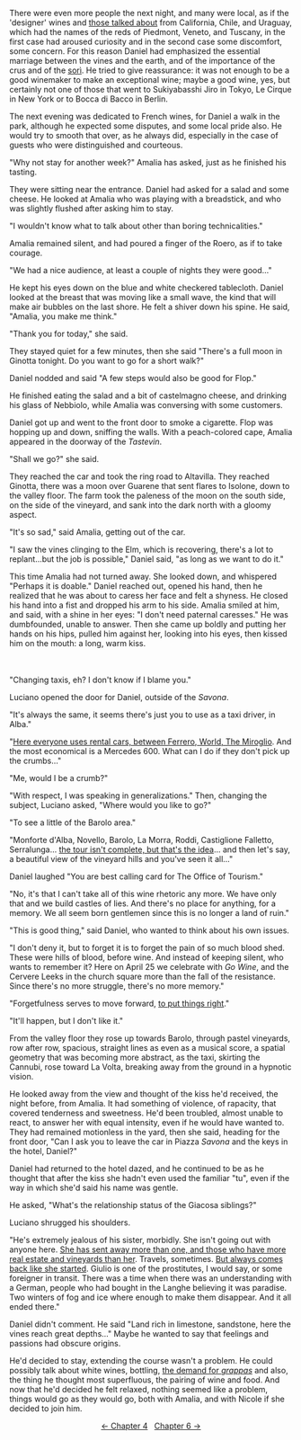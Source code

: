 There were even more people the next night, and many were local, as if the 'designer' wines and [those talked about](http://ofvioletsandlicorice.tumblr.com/post/129354078274/notes-questions-uncertainties#thosetalked) from California, Chile, and Uraguay, which had the names of the reds of Piedmont, Veneto, and Tuscany, in the first case had aroused curiosity and in the second case some discomfort, some concern. For this reason Daniel had emphasized the essential marriage between the vines and the earth, and of the importance of the crus and of the [sor&igrave;](http://ofvioletsandlicorice.tumblr.com/post/129354078274/notes-questions-uncertainties#sori). He tried to give reassurance: it was not enough to be a good winemaker to make an exceptional wine; maybe a good wine, yes, but certainly not one of those that went to Sukiyabasshi Jiro in Tokyo, Le Cirque in New York or to Bocca di Bacco in Berlin.

The next evening was dedicated to French wines, for Daniel a walk in the park, although he expected some disputes, and some local pride also. He would try to smooth that over, as he always did, especially in the case of guests who were distinguished and courteous.

"Why not stay for another week?" Amalia has asked, just as he finished his tasting.

They were sitting near the entrance. Daniel had asked for a salad and some cheese. He looked at Amalia who was playing with a breadstick, and who was slightly flushed after asking him to stay.

"I wouldn't know what to talk about other than boring technicalities."

Amalia remained silent, and had poured a finger of the Roero, as if to take courage.
<!-- Page 46 -->

"We had a nice audience, at least a couple of nights they were good..."

He kept his eyes down on the blue and white checkered tablecloth. Daniel looked at the breast that was moving like a small wave, the kind that will make air bubbles on the last shore. He felt a shiver down his spine. He said, "Amalia, you make me think."

"Thank you for today," she said.

They stayed quiet for a few minutes, then she said "There's a full moon in Ginotta tonight. Do you want to go for a short walk?"

Daniel nodded and said "A few steps would also be good for Flop."

He finished eating the salad and a bit of castelmagno cheese, and drinking his glass of Nebbiolo, while Amalia was conversing with some customers.

Daniel got up and went to the front door to smoke a cigarette. Flop was hopping up and down, sniffing the walls. With a peach-colored cape, Amalia appeared in the doorway of the *Tastevin*.

"Shall we go?" she said.

They reached the car and took the ring road to Altavilla. They reached Ginotta, there was a moon over Guarene that sent flares to Isolone, down to the valley floor. The farm took the paleness of the moon on the south side, on the side of the vineyard, and sank into the dark north with a gloomy aspect.

"It's so sad," said Amalia, getting out of the car.

"I saw the vines clinging to the Elm, which is recovering, there's a lot to replant...but the job is possible," Daniel said, "as long as we want to do it."

This time Amalia had not turned away. She looked down, and whispered "Perhaps it is doable." Daniel reached out, opened his hand, then he realized that he was about to caress her face and felt a shyness. He closed his hand into a fist and dropped his arm to his side. Amalia smiled at him, and said, with a shine in her eyes: "I don't need paternal caresses." He was dumbfounded, unable to answer. Then she came up boldly and putting her hands on his hips, pulled him against her, looking into his eyes, then kissed him on the mouth: a long, warm kiss.
<br/><br/><br/>
<!-- Page 47 -->
"Changing taxis, eh? I don't know if I blame you."

Luciano opened the door for Daniel, outside of the *Savona*.

"It's always the same, it seems there's just you to use as a taxi driver, in Alba."

"[Here everyone uses rental cars, between Ferrero, World, The Miroglio](http://ofvioletsandlicorice.tumblr.com/post/129354078274/notes-questions-uncertainties#hereeveryone). And the most economical is a Mercedes 600. What can I do if they don't pick up the crumbs..."

"Me, would I be a crumb?"

"With respect, I was speaking in generalizations." Then, changing the subject, Luciano asked, "Where would you like to go?"

"To see a little of the Barolo area."

"Monforte d'Alba, Novello, Barolo, La Morra, Roddi, Castiglione Falletto, Serralunga... [the tour isn't complete, but that's the idea](http://ofvioletsandlicorice.tumblr.com/post/129354078274/notes-questions-uncertainties#thetourisnt)... and then let's say, a beautiful view of the vineyard hills and you've seen it all..."

Daniel laughed "You are best calling card for The Office of Tourism."

"No, it's that I can't take all of this wine rhetoric any more. We have only that and we build castles of lies. And there's no place for anything, for a memory. We all seem born gentlemen since this is no longer a land of ruin."

"This is good thing," said Daniel, who wanted to think about his own issues.

"I don't deny it, but to forget it is to forget the pain of so much blood shed. These were hills of blood, before wine. And instead of keeping silent, who wants to remember it? Here on April 25 we celebrate with <em>Go Wine</em>, and the Cervere Leeks in the church square more than the fall of the resistance. Since there's no more struggle, there's no more memory."

<!-- Page 48 -->
"Forgetfulness serves to move forward, [to put things right](http://ofvioletsandlicorice.tumblr.com/post/129354078274/notes-questions-uncertainties#toputthings)."

"It'll happen, but I don't like it."

From the valley floor they rose up towards Barolo, through pastel vineyards, row after row, spacious, straight lines as even as a musical score, a spatial geometry that was becoming more abstract, as the taxi, skirting the Cannubi, rose toward La Volta, breaking away from the ground in a hypnotic vision.

He looked away from the view and thought of the kiss he'd received, the night before, from Amalia. It had something of violence, of rapacity, that covered tenderness and sweetness. He'd been troubled, almost unable to react, to answer her with equal intensity, even if he would have wanted to. They had remained motionless in the yard, then she said, heading for the front door, "Can I ask you to leave the car in Piazza *Savona* and the keys in the hotel, Daniel?"

Daniel had returned to the hotel dazed, and he continued to be as he thought that after the kiss she hadn't even used the familiar "tu", even if the way in which she'd said his name was gentle.

He asked, "What's the relationship status of the Giacosa siblings?"

Luciano shrugged his shoulders.

"He's extremely jealous of his sister, morbidly. She isn't going out with anyone here. [She has sent away more than one, and those who have more real estate and vineyards than her](http://ofvioletsandlicorice.tumblr.com/post/129354078274/notes-questions-uncertainties#shehassent). Travels, sometimes. [But always comes back like she started](http://ofvioletsandlicorice.tumblr.com/post/129354078274/notes-questions-uncertainties#butalwayscomesback). Giulio is one of the prostitutes, I would say, or some foreigner in transit. There was a time when there was an understanding with a German, people who had bought in the Langhe believing it was paradise. Two winters of fog and ice where enough to make them disappear. And it all ended there."

Daniel didn't comment. He said "Land rich in limestone, sandstone, here the vines reach great depths..." Maybe he wanted to say that feelings and passions had obscure origins. 

He'd decided to stay, extending the course wasn't a problem. He could possibly talk about white wines, bottling, [the demand for *grappas*](http://ofvioletsandlicorice.tumblr.com/post/129354078274/notes-questions-uncertainties#thedemandfor) and also, the thing he thought most superfluous, the pairing of wine and food. And now that he'd decided he felt relaxed, nothing seemed like a problem, things would go as they would go, both with Amalia, and with Nicole if she decided to join him.

<div style="text-align: center">
<a href="http://ofvioletsandlicorice.tumblr.com/post/129421655504/of-violets-and-licorice-chapter-4">&larr;&nbsp;Chapter 4</a>&nbsp;&nbsp;
<a href="http://ofvioletsandlicorice.tumblr.com/post/129929958959/of-violets-and-licorice-chapter-6">Chapter 6&nbsp;&rarr;</a>

</div>
<script>
setupLocSave();
</script>
